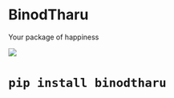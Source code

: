 # BinodTharu
Your package of happiness

![](https://alltimetrends.com/wp-content/uploads/2020/08/image-26-e1596777470888-800x277.png)
# `pip install binodtharu`
